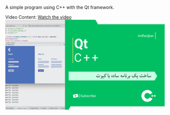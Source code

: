 A simple program using C++ with the Qt framework.

Video Content: [Watch the video](https://youtu.be/jbDNlauxdzU?si=gCud3xVBo_-KheKa)
[![Watch the video](readme-img/t.png)](https://youtu.be/jbDNlauxdzU?si=gCud3xVBo_-KheKa)
